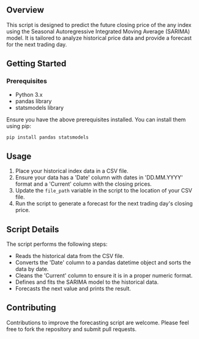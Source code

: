 ## Overview
This script is designed to predict the future closing price of the any index using the Seasonal Autoregressive Integrated Moving Average (SARIMA) model. It is tailored to analyze historical price data and provide a forecast for the next trading day.

## Getting Started

### Prerequisites
- Python 3.x
- pandas library
- statsmodels library

Ensure you have the above prerequisites installed. You can install them using pip:

```bash
pip install pandas statsmodels
```

## Usage

1. Place your historical index data in a CSV file.
2. Ensure your data has a 'Date' column with dates in 'DD.MM.YYYY' format and a 'Current' column with the closing prices.
3. Update the `file_path` variable in the script to the location of your CSV file.
4. Run the script to generate a forecast for the next trading day's closing price.

## Script Details

The script performs the following steps:

- Reads the historical data from the CSV file.
- Converts the 'Date' column to a pandas datetime object and sorts the data by date.
- Cleans the 'Current' column to ensure it is in a proper numeric format.
- Defines and fits the SARIMA model to the historical data.
- Forecasts the next value and prints the result.

## Contributing

Contributions to improve the forecasting script are welcome. Please feel free to fork the repository and submit pull requests.


